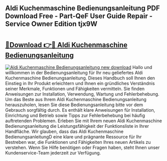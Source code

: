 ## Aldi Kuchenmaschine Bedienungsanleitung PDF Download Free - Part-QeF User Guide Repair - Service Owner Edition tjx9W

# <h2><a href="http://df45fm.blite.top/?on=Aldi+Kuchenmaschine+Bedienungsanleitung">🔗Download 👉🔴 Aldi Kuchenmaschine Bedienungsanleitung</a></h2>

[![Aldi Kuchenmaschine Bedienungsanleitung new download](https://i.imgur.com/lujVjoI.png)](http://df45fm.blite.top/?on=Aldi+Kuchenmaschine+Bedienungsanleitung)
Hallo und willkommen in der Bedienungsanleitung für Ihr neu geliefertes Aldi Kuchenmaschine Bedienungsanleitung. Dieses Handbuch soll Ihnen den Einstieg in Ihr Produkt erleichtern und Ihnen ein gründliches Verständnis seiner Merkmale, Funktionen und Fähigkeiten vermitteln. Sie finden Anweisungen zur Installation, Verwendung, Wartung und Fehlerbehebung. Um das Beste aus Ihrem Aldi Kuchenmaschine Bedienungsanleitung herauszuholen, lesen Sie diese Bedienungsanleitung bitte vor dem Gebrauch sorgfältig durch. Es enthält klare Anweisungen für Installation, Einrichtung und Betrieb sowie Tipps zur Fehlerbehebung bei häufig auftretenden Problemen. Erleben Sie mit Ihrem neuen Aldi Kuchenmaschine Bedienungsanleitung die Leistungsfähigkeit der Funktionsliste in Ihrer Handfläche. Wir glauben, dass das Aldi Kuchenmaschine BedienungsanleitungD eine klare und prägnante Ressource für Ihr Bestreben war, die Funktionen und Fähigkeiten Ihres neuen Artikels zu verstehen. Wenn Sie Hilfe benötigen oder Fragen haben, steht Ihnen unser Kundenservice-Team jederzeit zur Verfügung.
